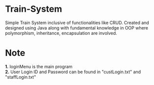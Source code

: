 # Train-System
Simple Train System inclusive of functionalities like CRUD. Created and designed using Java along with fundamental knowledge in OOP where polymorphism, inheritance, encapsulation are involved.

# Note
**1.** loginMenu is the main program</br>
**2.** User Login ID and Password can be found in "custLogin.txt" and "staffLogin.txt"
